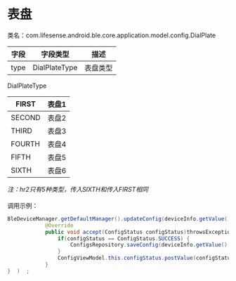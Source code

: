 <a name="SRoq1"></a>
# 表盘
类名：com.lifesense.android.ble.core.application.model.config.DialPlate

| 字段 | 字段类型 | 描述 |
| --- | --- | --- |
| type | DialPlateType | 表盘类型 |

DialPlateType

| FIRST | 表盘1 |
| --- | --- |
| SECOND | 表盘2 |
| THIRD | 表盘3 |
| FOURTH | 表盘4 |
| FIFTH | 表盘5 |
| SIXTH | 表盘6 |

_注：hr2只有5种类型，传入SIXTH和传入FIRST相同_<br />
<br />调用示例：
```java
BleDeviceManager.getDefaultManager().updateConfig(deviceInfo.getValue().getMac(), dialPlate, new Consumer<ConfigStatus>() {
            @Override
            public void accept(ConfigStatus configStatus)throwsException{   
                if(configStatus == ConfigStatus.SUCCESS) {
                    ConfigsRepository.saveConfig(deviceInfo.getValue().getMac(),config);
                }
                ConfigViewModel.this.configStatus.postValue(configStatus);
            }
}  )  ;
```



